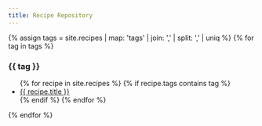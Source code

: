 ```yaml
---
title: Recipe Repository
---
```


{% assign tags =  site.recipes | map: 'tags' | join: ','  | split: ',' | uniq %}
{% for tag in tags %}
  <h3>{{ tag }}</h3>
  <ul>
  {% for recipe in site.recipes %}
    {% if recipe.tags contains tag %}
    <li><a href="{{ site.baseurl }}{{ recipe.url }}">{{ recipe.title }}</a></li>
    {% endif %}
  {% endfor %}
  </ul>
{% endfor %}